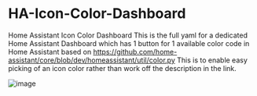 # HA-Icon-Color-Dashboard
Home Assistant Icon Color Dashboard
This is the full yaml for a dedicated Home Assistant Dashboard which has 1 button for 1 available color code in Home Assistant based on https://github.com/home-assistant/core/blob/dev/homeassistant/util/color.py
This is to enable easy picking of an icon color rather than work off the description in the link.

![image](https://github.com/jcmleng/HA-Icon-Color-Dashboard/assets/117505668/04b74d61-ea9a-46fe-addb-c8071aae53bb)
